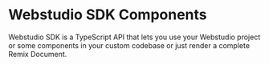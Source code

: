# Webstudio SDK Components

Webstudio SDK is a TypeScript API that lets you use your Webstudio project or some components in your custom codebase or just render a complete Remix Document.
